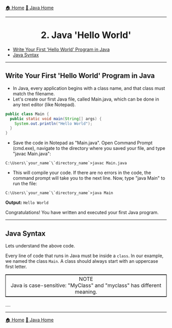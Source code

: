 [🏠 Home](../../../README.md)
[🍵 Java Home](../Java.md)

<hr/>

<h1 style="text-align: center">2. Java 'Hello World'</h1>

- [Write Your First 'Hello World' Program in Java](#write-your-first-hello-world-program-in-java)
- [Java Syntax](#java-syntax)

<hr/>

## Write Your First 'Hello World' Program in Java

- In Java, every application begins with a class name, and that class must match the filename.
- Let's create our first Java file, called Main.java, which can be done in any text editor (like Notepad).

```java
public class Main {
  public static void main(String[] args) {
    System.out.println("Hello World");
  }
}
```

- Save the code in Notepad as "Main.java". Open Command Prompt (cmd.exe), navigate to the directory where you saved your file, and type "javac Main.java":

```
C:\Users\`your_name`\`directory_name`>javac Main.java
```

- This will compile your code. If there are no errors in the code, the command prompt will take you to the next line. Now, type "java Main" to run the file:

```
C:\Users\`your_name`\`directory_name`>java Main
```

**Output:**
`Hello World`

Congratulations! You have written and executed your first Java program.

<hr/>

## Java Syntax

Lets understand the above code.

Every line of code that runs in Java must be inside a `class`. In our example, we named the class `Main`. A class should always start with an uppercase first letter.

<table style="text-align: center; border: 1px solid black; width: 100%">
	<tr>
		<td>
			NOTE <br/>
			Java is case-sensitive: "MyClass" and "myclass" has different meaning.
		</td>
	</tr>
</table>

....

<hr/>

[🏠 Home](../../../README.md)
[🍵 Java Home](../Java.md)